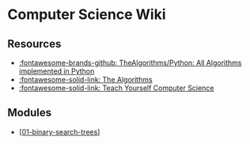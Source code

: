 Computer Science Wiki
===

Resources
---

- [:fontawesome-brands-github: TheAlgorithms/Python: All Algorithms implemented in Python][1]
- [:fontawesome-solid-link: The Algorithms][2]
- [:fontawesome-solid-link: Teach Yourself Computer Science][3]

<!-- Links -->
[1]: https://github.com/TheAlgorithms/Python
[2]: https://the-algorithms.com/
[3]: https://teachyourselfcs.com/

Modules
---

- [[01-binary-search-trees]]

[//begin]: # "Autogenerated link references for markdown compatibility"
[01-binary-search-trees]: 01-binary-search-trees.md "Binary Search Trees"
[//end]: # "Autogenerated link references"